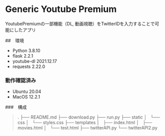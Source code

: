 # Generic Youtube Premium
YoutubePremiumの一部機能（DL, 動画視聴）をTwitterIDを入力することで可能にしたアプリ

##　環境
- Python 3.8.10
- flask 2.2.1
- youtube-dl 2021.12.17
- requests 2.22.0

### 動作確認済み
- Ubuntu 20.04
- MacOS 12.2.1

###　構成
> .
├── README.md
├── download.py
├── run.py
├── static
│   └── css
│       └── styles.css
├── templates
│   ├── index.html
│   ├── movies.html
│   └── test.html
├── twitterAPI.py
└── twitterAPI2.py


